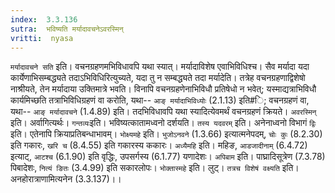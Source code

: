 ```yaml
---
index:  3.3.136
sutra:  भविष्यति मर्यादावचनेऽवरस्मिन्
vritti:  nyasa
---
```


`मर्यादावचने सति` इति। वचनग्रहणमभिविधावपि यथा स्यात्। मर्यादाविशेष एवाभिविधिश्च। सैव मर्यादा यदा कार्येणाभिसम्बद्ध्यते तदाऽभिविधिरित्युच्यते, यदा तु न सम्बद्ध्यते तदा मर्यादेति। तत्रेह वचनग्रहणाद्विशेषो नाश्रीयते, तेन मर्यादाया उक्तिमात्रे भवति। विनापि वचनग्रहणेनाभिविधौ प्रतिषेधो न भवेत्; यस्माद्यत्राभिविधौ कार्यमिच्छति तत्राभिविधिग्रहणं वा करोति, यथा-- `आङ् मर्यादाभिविध्योः` (2.1.13) इति#ि; वचनग्रहणं वा, यथा-- `आङ् मर्यादावचने` (1.4.89) इति। तदभिविधावपि यथा स्यादित्येवमर्थं वचनग्रहणं क्रियते। `अवरस्मिन्` इति। अर्वागित्यर्थः। `गन्तव्यः`इति। भविष्यत्कातामध्वनो दर्शयति। `तस्य यदवरम्` इति। अनेनाध्वनो विभागं `द्विः` इति। एतेनापि क्रियाप्रतिबन्धाभावम्। `भोक्ष्यमहे` इति। `भुजोऽनवने` (1.3.66) इत्यात्मनेपदम्, `चोः कुः` (8.2.30) इति गकारः, `खरि च` (8.4.55) इति गकारस्य ककारः।
`अध्यैमहि` इति। महिङ, `आडजादीनाम्` (6.4.72) इत्याट्, `आटश्च` (6.1.90) इति वृद्धिः, उपसर्गस्य (6.1.77) यणादेशः। `अपिबाम` इति। पाघ्रादिसूत्रेण (7.3.78) पिबादेशः, `नित्यं ङितः` (3.4.99) इति सकारलोपः। `भोक्तास्महे` इति। लुट्। `तत्रच विशेषं वक्ष्यति` इति। अनहोरात्राणामित्यनेन (3.3.137)।।

